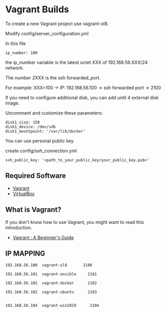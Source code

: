 # Vagrant Builds

To create a new Vagrant project use vagrant-ol8.

Modify config/server_configuration.yml

In this file
```
ip_number: 100
```
the ip_number variable is the latest octet XXX of 192.168.56.XXX/24 network.

The number 2XXX is the ssh forwarded_port.

For example: XXX=100 -> IP: 192.168.56.100 -> ssh forwarded port -> 2100

If you need to configure additional disk, you can add until 4 external disk image.

Uncomment and customize these parameters:
```
disk1_size: 150
disk1_device: /dev/sdb
disk1_mountpoint: '/var/lib/docker'
```


You can use personal public key

create config/ssh_connection.yml
```
ssh_public_key: '<path_to_your_public_key/your_public_key.pub>'
```



## Required Software

* [Vagrant](https://www.vagrantup.com/downloads.html)
* [VirtualBox](https://www.virtualbox.org/wiki/Downloads)

## What is Vagrant?

If you don't know how to use Vagrant, you might want to read this introduction.

* [Vagrant : A Beginner's Guide](https://oracle-base.com/articles/vm/vagrant-a-beginners-guide)




## IP MAPPING
```
192.168.56.100  vagrant-ol8       2100

192.168.56.101  vagrant-ansible     2101

192.168.56.102  vagrant-docker      2102

192.168.56.102  vagrant-ubuntu      2103


192.168.56.104  vagrant-win2019      2104

```
